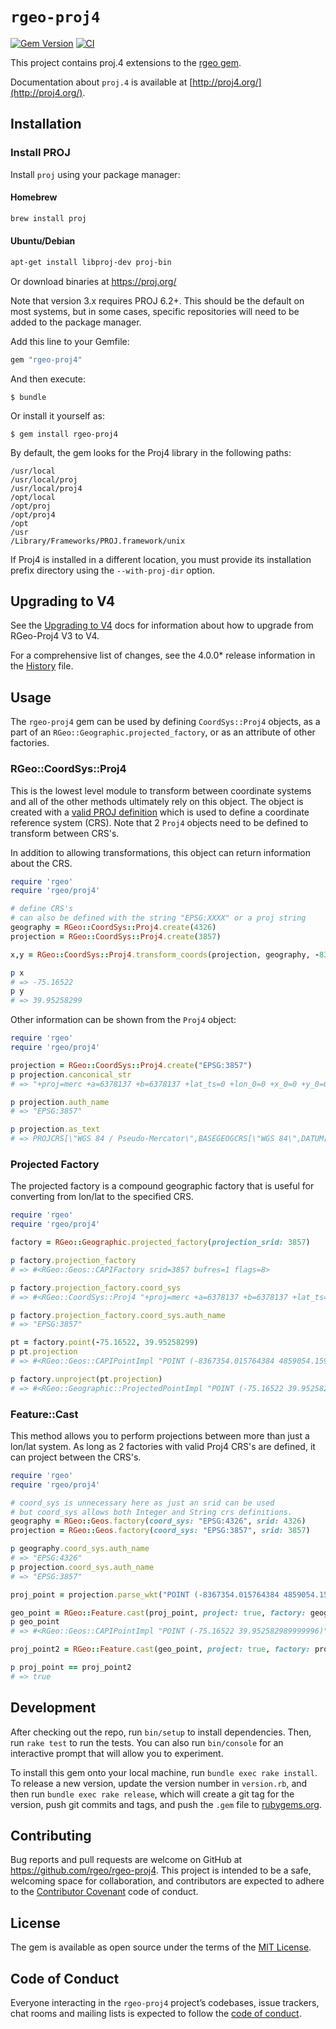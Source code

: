 # `rgeo-proj4`

[![Gem Version](https://badge.fury.io/rb/rgeo-proj4.svg)](http://badge.fury.io/rb/rgeo-proj4)
[![CI](https://github.com/rgeo/rgeo-proj4/workflows/CI/badge.svg)](https://github.com/rgeo/rgeo-proj4/actions?query=workflow%3ACI+branch%3Amain+event%3Apush)

This project contains proj.4 extensions to the [rgeo gem](https://github.com/rgeo/rgeo).

Documentation about `proj.4` is available at [http://proj4.org/](http://proj4.org/).

## Installation

### Install PROJ

Install `proj` using your package manager:

#### Homebrew

```sh
brew install proj
```

#### Ubuntu/Debian

```sh
apt-get install libproj-dev proj-bin
```

Or download binaries at https://proj.org/

Note that version 3.x requires PROJ 6.2+. This should be the default on most systems, but in some cases, specific repositories will need to be added to the package manager.

Add this line to your Gemfile:

```ruby
gem "rgeo-proj4"
```

And then execute:

    $ bundle

Or install it yourself as:

    $ gem install rgeo-proj4

By default, the gem looks for the Proj4 library in the following paths:

```
/usr/local
/usr/local/proj
/usr/local/proj4
/opt/local
/opt/proj
/opt/proj4
/opt
/usr
/Library/Frameworks/PROJ.framework/unix
```

If Proj4 is installed in a different location, you must provide its
installation prefix directory using the `--with-proj-dir` option.

## Upgrading to V4

See the [Upgrading to V4](docs/Upgrading-To-V4.md) docs for information about how to upgrade from RGeo-Proj4 V3 to V4.

For a comprehensive list of changes, see the 4.0.0* release information in the [History](History.md) file.

## Usage

The `rgeo-proj4` gem can be used by defining `CoordSys::Proj4` objects, as a part of an `RGeo::Geographic.projected_factory`, or as an attribute of other factories.

### RGeo::CoordSys::Proj4

This is the lowest level module to transform between coordinate systems and all of the other methods ultimately rely on this object. The object is created with a [valid PROJ definition](https://proj.org/development/reference/functions.html#c.proj_create) which is used to define a coordinate reference system (CRS). Note that 2 `Proj4` objects need to be defined to transform between CRS's.

In addition to allowing transformations, this object can return information about the CRS.

```ruby
require 'rgeo'
require 'rgeo/proj4'

# define CRS's
# can also be defined with the string "EPSG:XXXX" or a proj string
geography = RGeo::CoordSys::Proj4.create(4326)
projection = RGeo::CoordSys::Proj4.create(3857)

x,y = RGeo::CoordSys::Proj4.transform_coords(projection, geography, -8367354.015764384, 4859054.160863457, nil)

p x
# => -75.16522
p y
# => 39.95258299
```

Other information can be shown from the `Proj4` object:

```ruby
require 'rgeo'
require 'rgeo/proj4'

projection = RGeo::CoordSys::Proj4.create("EPSG:3857")
p projection.canconical_str
# => "+proj=merc +a=6378137 +b=6378137 +lat_ts=0 +lon_0=0 +x_0=0 +y_0=0 +k=1 +units=m +nadgrids=@null +wktext +no_defs +type=crs"

p projection.auth_name
# => "EPSG:3857"

p projection.as_text
# => PROJCRS[\"WGS 84 / Pseudo-Mercator\",BASEGEOGCRS[\"WGS 84\",DATUM[\"World Geodetic System 1984\",ELLIPSOID[\"WGS 84\",6378137,298.257223563,LENGTHUNIT[\"metre\",1]]],PRIMEM[\"Greenwich\",0,ANGLEUNIT[\"degree\",0.0174532925199433]],ID[\"EPSG\",4326]],CONVERSION[\"Popular Visualisation Pseudo-Mercator\",METHOD[\"Popular Visualisation Pseudo Mercator\",ID[\"EPSG\",1024]],PARAMETER[\"Latitude of natural origin\",0,ANGLEUNIT[\"degree\",0.0174532925199433],ID[\"EPSG\",8801]],PARAMETER[\"Longitude of natural origin\",0,ANGLEUNIT[\"degree\",0.0174532925199433],ID[\"EPSG\",8802]],PARAMETER[\"False easting\",0,LENGTHUNIT[\"metre\",1],ID[\"EPSG\",8806]],PARAMETER[\"False northing\",0,LENGTHUNIT[\"metre\",1],ID[\"EPSG\",8807]]],CS[Cartesian,2],AXIS[\"easting (X)\",east,ORDER[1],LENGTHUNIT[\"metre\",1]],AXIS[\"northing (Y)\",north,ORDER[2],LENGTHUNIT[\"metre\",1]],USAGE[SCOPE[\"unknown\"],AREA[\"World - 85\xC2\xB0S to 85\xC2\xB0N\"],BBOX[-85.06,-180,85.06,180]],ID[\"EPSG\",3857]]
```

### Projected Factory

The projected factory is a compound geographic factory that is useful for converting from lon/lat to the specified CRS.

```ruby
require 'rgeo'
require 'rgeo/proj4'

factory = RGeo::Geographic.projected_factory(projection_srid: 3857)

p factory.projection_factory
# => #<RGeo::Geos::CAPIFactory srid=3857 bufres=1 flags=8>

p factory.projection_factory.coord_sys
# => #<RGeo::CoordSys::Proj4 "+proj=merc +a=6378137 +b=6378137 +lat_ts=0 +lon_0=0 +x_0=0 +y_0=0 +k=1 +units=m +nadgrids=@null +wktext +no_defs +type=crs">

p factory.projection_factory.coord_sys.auth_name
# => "EPSG:3857"

pt = factory.point(-75.16522, 39.95258299)
p pt.projection
# => #<RGeo::Geos::CAPIPointImpl "POINT (-8367354.015764384 4859054.159411294)">

p factory.unproject(pt.projection)
# => #<RGeo::Geographic::ProjectedPointImpl "POINT (-75.16522 39.952582989999996)">
```

### Feature::Cast

This method allows you to perform projections between more than just a lon/lat system. As long as 2 factories with valid Proj4 CRS's are defined, it can project between the CRS's.

```ruby
require 'rgeo'
require 'rgeo/proj4'

# coord_sys is unnecessary here as just an srid can be used
# but coord_sys allows both Integer and String crs definitions.
geography = RGeo::Geos.factory(coord_sys: "EPSG:4326", srid: 4326)
projection = RGeo::Geos.factory(coord_sys: "EPSG:3857", srid: 3857)

p geography.coord_sys.auth_name
# => "EPSG:4326"
p projection.coord_sys.auth_name
# => "EPSG:3857"

proj_point = projection.parse_wkt("POINT (-8367354.015764384 4859054.159411294)")

geo_point = RGeo::Feature.cast(proj_point, project: true, factory: geography)
p geo_point
# => #<RGeo::Geos::CAPIPointImpl "POINT (-75.16522 39.952582989999996)">

proj_point2 = RGeo::Feature.cast(geo_point, project: true, factory: projection)

p proj_point == proj_point2
# => true
```

## Development

After checking out the repo, run `bin/setup` to install dependencies. Then, run `rake test` to run
the tests. You can also run `bin/console` for an interactive prompt that will allow you to experiment.

To install this gem onto your local machine, run `bundle exec rake install`. To release a new version,
update the version number in `version.rb`, and then run `bundle exec rake release`, which will create
a git tag for the version, push git commits and tags, and push the `.gem` file to
[rubygems.org](https://rubygems.org).

## Contributing

Bug reports and pull requests are welcome on GitHub at https://github.com/rgeo/rgeo-proj4.
This project is intended to be a safe, welcoming space for collaboration, and contributors are
expected to adhere to the [Contributor Covenant](http://contributor-covenant.org) code of conduct.

## License

The gem is available as open source under the terms of the
[MIT License](https://opensource.org/licenses/MIT).

## Code of Conduct

Everyone interacting in the `rgeo-proj4` project’s codebases, issue trackers, chat rooms and mailing
lists is expected to follow the
[code of conduct](https://github.com/rgeo/rgeo-proj4/blob/master/CODE_OF_CONDUCT.md).
